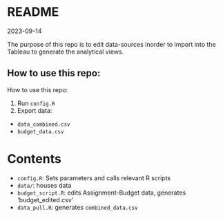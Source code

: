 README
================
2023-09-14

The purpose of this repo is to edit data-sources inorder to import into
the Tableau to generate the analytical views.

## How to use this repo:

How to use this repo:

1.  Run `config.R`
2.  Export data:

- `data_combined.csv`
- `budget_data.csv`

# Contents

- `config.R`: Sets parameters and calls relevant R scripts
- `data/`: houses data
- `budget_script.R`: edits Assignment-Budget data, generates
  ‘budget_edited.csv’
- `data_pull.R`: generates `combined_data.csv`
